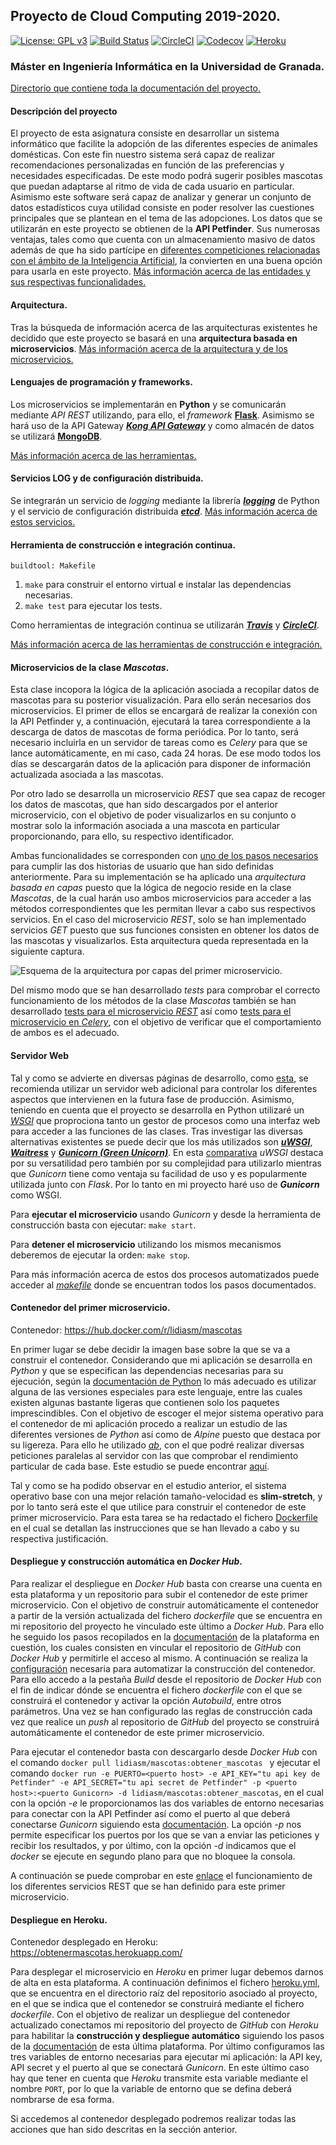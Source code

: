 ## Proyecto de Cloud Computing 2019-2020.

[![License: GPL v3](https://img.shields.io/badge/License-GPLv3-blue.svg)](https://www.gnu.org/licenses/gpl-3.0)
[![Build Status](https://travis-ci.org/lidiasm/ProyectoCC.svg?branch=master)](https://travis-ci.org/lidiasm/ProyectoCC)
[![CircleCI](https://circleci.com/gh/lidiasm/ProyectoCC/tree/master.svg?style=svg)](https://circleci.com/gh/lidiasm/ProyectoCC/tree/master)
[![Codecov](https://codecov.io/gh/lidiasm/ProyectoCC/branch/master/graphs/badge.svg)](https://codecov.io/gh/lidiasm/ProyectoCC)
[![Heroku](https://www.herokucdn.com/deploy/button.svg)](https://obtenermascotas.herokuapp.com/)

### Máster en Ingeniería Informática en la Universidad de Granada.

[Directorio que contiene toda la documentación del proyecto.](https://github.com/lidiasm/ProyectoCC/tree/master/docs)

#### Descripción del proyecto

El proyecto de esta asignatura consiste en desarrollar un sistema informático que facilite la adopción de las diferentes especies de animales domésticas. Con este fin nuestro sistema será capaz de realizar recomendaciones personalizadas en función de las preferencias y necesidades especificadas. De este modo podrá sugerir posibles mascotas que puedan adaptarse al ritmo de vida de cada usuario en particular. Asimismo este software será capaz de analizar y generar un conjunto de datos estadísticos cuya utilidad consiste en poder resolver las cuestiones principales que se plantean en el tema de las adopciones. 
Los datos que se utilizarán en este proyecto se obtienen de la **API Petfinder**. Sus numerosas ventajas, tales como que cuenta con un almacenamiento masivo de datos además de que ha sido partícipe en [diferentes competiciones relacionadas con el ámbito de la Inteligencia Artificial](https://www.linkedin.com/pulse/kaggle-competition-multi-class-classification-image-alexandra), la convierten en una buena opción para usarla en este proyecto.
[Más información acerca de las entidades y sus respectivas funcionalidades.](https://github.com/lidiasm/ProyectoCC/blob/master/docs/entidades.md)

#### Arquitectura.

Tras la búsqueda de información acerca de las arquitecturas existentes he decidido que este proyecto se basará en una **arquitectura basada en microservicios**. [Más información acerca de la arquitectura y de los microservicios.](https://github.com/lidiasm/ProyectoCC/blob/master/docs/ampliacion_microservicios.md)

#### Lenguajes de programación y frameworks.

Los microservicios se implementarán en **Python** y se comunicarán mediante *API REST* utilizando, para ello, el *framework* [**Flask**](https://www.flaskapi.org/). Asimismo se hará uso de la API Gateway [***Kong API Gateway***](https://konghq.com/solutions/gateway/) y como almacén de datos se utilizará **[MongoDB](https://dzone.com/articles/comparing-mongodb-amp-mysql)**. 

[Más información acerca de las herramientas.](https://github.com/lidiasm/ProyectoCC/blob/master/docs/lenguajes_y_herramientas.md)

#### Servicios LOG y de configuración distribuida.

Se integrarán un servicio de *logging* mediante la librería [***logging***](https://www.ionos.es/digitalguide/paginas-web/desarrollo-web/logging-de-python/) de Python y el servicio de configuración distribuida [***etcd***](https://etcd.io/). [Más información acerca de estos servicios.](https://github.com/lidiasm/ProyectoCC/blob/master/docs/servicios.md)

#### Herramienta de construcción e integración continua.

    buildtool: Makefile

1. `make` para construir el entorno virtual e instalar las dependencias necesarias.
2. `make test` para ejecutar los tests.

Como herramientas de integración continua se utilizarán [***Travis***](https://docs.travis-ci.com/) y [***CircleCI***](https://circleci.com/).

[Más información acerca de las herramientas de construcción e integración.](https://github.com/lidiasm/ProyectoCC/blob/master/docs/herramientas_construccion_e_integracion.md)

#### Microservicios de la clase *Mascotas*.

Esta clase incopora la lógica de la aplicación asociada a recopilar datos de mascotas para su posterior visualización. Para ello serán necesarios dos microservicios. El primer de ellos se encargará de realizar la conexión con la API Petfinder y, a continuación, ejecutará la tarea correspondiente a la descarga de datos de mascotas de forma periódica. Por lo tanto, será necesario incluirla en un servidor de tareas como es *Celery* para que se lance automáticamente, en mi caso, cada 24 horas. De ese modo todos los días se descargarán datos de la aplicación para disponer de información actualizada asociada a las mascotas.

Por otro lado se desarrolla un microservicio *REST* que sea capaz de recoger los datos de mascotas, que han sido descargados por el anterior microservicio, con el objetivo de poder visualizarlos en su conjunto o mostrar solo la información asociada a una mascota en particular proporcionando, para ello, su respectivo identificador. 

Ambas funcionalidades se corresponden con [uno de los pasos necesarios](https://github.com/lidiasm/ProyectoCC/issues/23#issue-512987660) para cumplir las dos historias de usuario que han sido definidas anteriormente. Para su implementación se ha aplicado una *arquitectura basada en capas* puesto que la lógica de negocio reside en la clase *Mascotas*, de la cual harán uso ambos microservicios para acceder a las métodos correspondientes que les permitan llevar a cabo sus respectivos servicios. En el caso del microservicio *REST*, solo se han implementado servicios *GET* puesto que sus funciones consisten en obtener los datos de las mascotas y visualizarlos. Esta arquitectura queda representada en la siguiente captura.

![Esquema de la arquitectura por capas del primer microservicio.](https://github.com/lidiasm/ProyectoCC/blob/master/docs/imgs/Primer%20microservicio.png)

Del mismo modo que se han desarrollado *tests* para comprobar el correcto funcionamiento de los métodos de la clase *Mascotas* también se han desarrollado [tests para el microservicio *REST*](https://github.com/lidiasm/ProyectoCC/blob/master/tests/test_mascotas_rest.py) así como [tests para el microservicio en *Celery*](https://github.com/lidiasm/ProyectoCC/blob/master/tests/test_mascotas_celery.py), con el objetivo de verificar que el comportamiento de ambos es el adecuado.

#### Servidor Web

Tal y como se advierte en diversas páginas de desarrollo, como [esta](https://www.toptal.com/flask/flask-production-recipes), se recomienda utilizar un servidor web adicional para controlar los diferentes aspectos que intervienen en la futura fase de producción. Asimismo, teniendo en cuenta que el proyecto se desarrolla en Python utilizaré un [*WSGI*](https://www.fullstackpython.com/wsgi-servers.html) que proprociona tanto un gestor de procesos como una interfaz web para acceder a las funciones de las clases. Tras investigar las diversas alternativas existentes se puede decir que los más utilizados son [***uWSGI***](https://uwsgi-docs.readthedocs.io/en/latest/), [***Waitress***](https://waitress.readthedocs.io/en/stable/) y [***Gunicorn (Green Unicorn)***](https://gunicorn.org/#docs). En esta [comparativa](https://docs.python-guide.org/scenarios/web/) *uWSGI* destaca por su versatilidad pero también por su complejidad para utilizarlo mientras que *Gunicorn* tiene como ventaja su facilidad de uso y es popularmente utilizada junto con *Flask*. Por lo tanto en mi proyecto haré uso de ***Gunicorn*** como WSGI.

Para **ejecutar el microservicio** usando *Gunicorn* y desde la herramienta de construcción basta con ejecutar: `make start`.

Para **detener el microservicio** utilizando los mismos mecanismos deberemos de ejecutar la orden: `make stop`.

Para más información acerca de estos dos procesos automatizados puede acceder al [*makefile*](https://github.com/lidiasm/ProyectoCC/blob/master/Makefile) donde se encuentran todos los pasos documentados.

#### Contenedor del primer microservicio.

Contenedor: https://hub.docker.com/r/lidiasm/mascotas

En primer lugar se debe decidir la imagen base sobre la que se va a construir el contenedor. Considerando que mi aplicación se desarrolla en *Python* y que se especifican las dependencias necesarias para su ejecución, según la [documentación de Python](https://pythonspeed.com/articles/base-image-python-docker-images/) lo más adecuado es utilizar alguna de las versiones especiales para este lenguaje, entre las cuales existen algunas bastante ligeras que contienen solo los paquetes imprescindibles. Con el objetivo de escoger el mejor sistema operativo para el contenedor de mi aplicación procedo a realizar un estudio de las diferentes versiones de *Python* así como de *Alpine* puesto que destaca por su ligereza. Para ello he utilizado [*ab*](https://httpd.apache.org/docs/2.4/programs/ab.html), con el que podré realizar diversas peticiones paralelas al servidor con las que comprobar el rendimiento particular de cada base. Este estudio se puede encontrar [aquí](https://github.com/lidiasm/ProyectoCC/blob/master/docs/estudio_dockers.md).

Tal y como se ha podido observar en el estudio anterior, el sistema operativo base con una mejor relación tamaño-velocidad es **slim-stretch**, y por lo tanto será este el que utilice para construir el contenedor de este primer microservicio. Para esta tarea se ha redactado el fichero [Dockerfile](https://github.com/lidiasm/ProyectoCC/blob/master/Dockerfile) en el cual se detallan las instrucciones que se han llevado a cabo y su respectiva justificación. 

#### Despliegue y construcción automática en *Docker Hub*.

Para realizar el despliegue en *Docker Hub* basta con crearse una cuenta en esta plataforma y un repositorio para subir el contenedor de este primer microservicio. Con el objetivo de construir automáticamente el contenedor a partir de la versión actualizada del fichero *dockerfile* que se encuentra en mi repositorio del proyecto he vinculado este último a *Docker Hub*. Para ello he seguido los pasos recopilados en la [documentación](https://docs.docker.com/docker-hub/builds/link-source/) de la plataforma en cuestión, los cuales consisten en vincular el repositorio de *GitHub* con *Docker Hub* y permitirle el acceso al mismo. A continuación se realiza la [configuración](https://docs.docker.com/docker-hub/builds/) necesaria para automatizar la construcción del contenedor. Para ello accedo a la pestaña *Build* desde el repositorio de *Docker Hub* con el fin de indicar dónde se encuentra el fichero *dockerfile* con el que se construirá el contenedor y activar la opción *Autobuild*, entre otros parámetros. Una vez se han configurado las reglas de construcción cada vez que realice un *push* al repositorio de *GitHub* del proyecto se construirá automáticamente el contenedor de este primer microservicio.

Para ejecutar el contenedor basta con descargarlo desde *Docker Hub* con el comando `docker pull lidiasm/mascotas:obtener_mascotas
` y ejecutar el comando `docker run -e PUERTO=<puerto host> -e API_KEY="tu api key de Petfinder" -e API_SECRET="tu api secret de Petfinder" -p <puerto host>:<puerto Gunicorn> -d lidiasm/mascotas:obtener_mascotas`, en el cual con la opción *-e* le proporcionamos las dos variables de entorno necesarias para conectar con la API Petfinder así como el puerto al que deberá conectarse *Gunicorn* siguiendo esta [documentación](https://vsupalov.com/docker-arg-vs-env/). La opción *-p* nos permite especificar los puertos por los que se van a enviar las peticiones y recibir los resultados, y por último, con la opción *-d* indicamos que el *docker* se ejecute en segundo plano para que no bloquee la consola.

A continuación se puede comprobar en este [enlace](https://github.com/lidiasm/ProyectoCC/blob/master/docs/pruebas_rest.md) el funcionamiento de los diferentes servicios REST que se han definido para este primer microservicio.

#### Despliegue en Heroku.

Contenedor desplegado en Heroku: https://obtenermascotas.herokuapp.com/

Para desplegar el microservicio en *Heroku* en primer lugar debemos darnos de alta en esta plataforma. A continuación definimos el fichero [heroku.yml](https://github.com/lidiasm/ProyectoCC/blob/master/heroku.yml), que se encuentra en el directorio raíz del repositorio asociado al proyecto, en el que se indica que el contenedor se construirá mediante el fichero *dockerfile*. Con el objetivo de realizar un despliegue del contenedor actualizado conectamos mi repositorio del proyecto de *GitHub* con *Heroku* para habilitar la **construcción y despliegue automático** siguiendo los pasos de la [documentación](https://devcenter.heroku.com/articles/github-integration#automatic-deploys) de esta última plataforma. Por último configuramos las tres variables de entorno necesarias para ejecutar mi aplicación: la API key, API secret y el puerto al que se conectará *Gunicorn*. En este último caso hay que tener en cuenta que *Heroku* transmite esta variable mediante el nombre `PORT`, por lo que la variable de entorno que se defina deberá nombrarse de esa forma.

Si accedemos al contenedor desplegado podremos realizar todas las acciones que han sido descritas en la sección anterior.